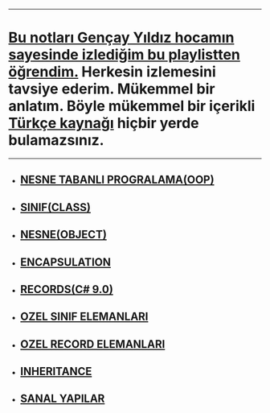 ***
# [Bu notları Gençay Yıldız hocamın sayesinde izlediğim bu playlistten öğrendim.](https://www.youtube.com/watch?v=48Z75_jZHv0&list=PLQVXoXFVVtp306cqgKyC8NoxCmHIuWVBK)  Herkesin izlemesini tavsiye ederim. Mükemmel bir anlatım. Böyle mükemmel bir içerikli [Türkçe kaynağı](https://www.youtube.com/c/Gen%C3%A7ayY%C4%B1ld%C4%B1z) hiçbir yerde bulamazsınız.
***

- ## [NESNE TABANLI PROGRALAMA(OOP)](https://github.com/musauyumaz/Nesne-Tabanli-Programlama-OOP/blob/main/1-NESNE%20TABANLI%20PROGRALAMA(OOP)/ReadMe.md)
- ## [SINIF(CLASS)](https://github.com/musauyumaz/Nesne-Tabanli-Programlama-OOP/blob/main/2-SINIF(CLASS)/ReadMe.md)
- ## [NESNE(OBJECT)](https://github.com/musauyumaz/Nesne-Tabanli-Programlama-OOP/blob/main/3-NESNE(OBJECT)/ReadMe.md)
- ## [ENCAPSULATION](https://github.com/musauyumaz/Nesne-Tabanli-Programlama-OOP/blob/main/4-ENCAPSULATION/ReadMe.md)
- ## [RECORDS(C# 9.0)](https://github.com/musauyumaz/Nesne-Tabanli-Programlama-OOP/blob/main/5-RECORDS%20(C%23%209.0)/ReadMe.md)
- ## [OZEL SINIF ELEMANLARI](https://github.com/musauyumaz/Nesne-Tabanli-Programlama-OOP/blob/main/6-OZEL%20SINIF%20ELEMANLARI/ReadMe.md)
- ## [OZEL RECORD ELEMANLARI](https://github.com/musauyumaz/Nesne-Tabanli-Programlama-OOP/blob/main/7-OZEL%20RECORD%20ELEMANLARI/ReadMe.md)
- ## [INHERITANCE](https://github.com/musauyumaz/Nesne-Tabanli-Programlama-OOP/blob/main/8-INHERITANCE/ReadMe.md)
- ## [SANAL YAPILAR](https://github.com/musauyumaz/Nesne-Tabanli-Programlama-OOP/blob/main/9-SANAL%20YAPILAR/ReadMe.md)
